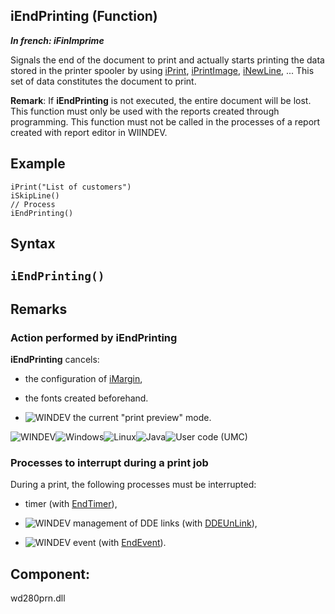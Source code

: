 
## iEndPrinting (Function)

***In french: iFinImprime***



<a name="XUse"></a>
<a name="Use"></a>
<a name="description"></a>
Signals the end of the document to print and actually starts printing the data stored in the printer spooler by using [iPrint](../WDLang5/3046031.md), [iPrintImage](../WDLang5/3046017.md), [iNewLine](../WDLang5/3046035.md), ... This set of data constitutes the document to print.

**Remark**: If **iEndPrinting** is not executed, the entire document will be lost. This function must only be used with the reports created through programming. This function must not be called in the processes of a report created with report editor in WIINDEV.




<a name="Example1"></a>
<a name="sample_code"></a>

## Example


```wl
iPrint("List of customers")
iSkipLine()
// Process
iEndPrinting()
```

<a name="XSYNTAX"></a>
<a name="SYNTAX1"></a>

## Syntax

`iEndPrinting()`
---



<a name="NOTE0"></a>
<a name="NOTE0_1"></a>

## Remarks




### Action performed by iEndPrinting
<a name="action_performed_iendprinting_ELTPARAGRAPHE000069"></a>

**iEndPrinting** cancels:

- the configuration of [iMargin](../WDLang5/3046011.md),

- the fonts created beforehand.

- ![WINDEV](https://doc.pcsoft.fr/ext/images/us/WD.png) the current "print preview" mode.



<a name="NOTE0_2"></a>
![WINDEV](https://doc.pcsoft.fr/ext/images/us/WD.png)![Windows](https://doc.pcsoft.fr/ext/images/us/WINDOWS.png)![Linux](https://doc.pcsoft.fr/ext/images/us/LX.png)![Java](https://doc.pcsoft.fr/ext/images/us/JAVA.png)![User code (UMC)](https://doc.pcsoft.fr/ext/images/us/MCU.png) 

### Processes to interrupt during a print job
<a name="processes_interrupt_during_print_job_ELTPARAGRAPHE000089"></a>

During a print, the following processes must be interrupted:

- timer (with [EndTimer](../WDLang1/3015007.md)),

- ![WINDEV](https://doc.pcsoft.fr/ext/images/us/WD.png) management of DDE links (with [DDEUnLink](../WDLang1/3028005.md)),

- ![WINDEV](https://doc.pcsoft.fr/ext/images/us/WD.png) event (with [EndEvent](../WDLang1/3015010.md)).




<a name="XComponent"></a>

## Component:
wd280prn.dll
